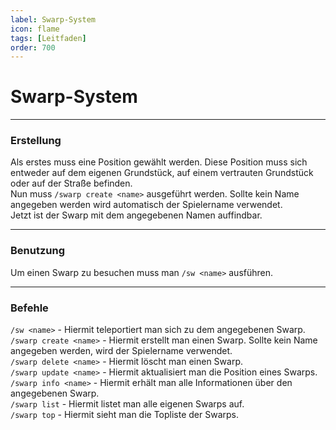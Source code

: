 ```yaml
---
label: Swarp-System
icon: flame
tags: [Leitfaden]
order: 700
---
```


# Swarp-System

---

### Erstellung

Als erstes muss eine Position gewählt werden. Diese Position muss sich entweder auf dem eigenen Grundstück, auf einem vertrauten Grundstück oder auf der Straße befinden.  
Nun muss `/swarp create <name>` ausgeführt werden. Sollte kein Name angegeben werden wird automatisch der Spielername verwendet.   
Jetzt ist der Swarp mit dem angegebenen Namen auffindbar.  

---

### Benutzung

Um einen Swarp zu besuchen muss man `/sw <name>` ausführen.

---

### Befehle

`/sw <name>` - Hiermit teleportiert man sich zu dem angegebenen Swarp.  
`/swarp create <name>` - Hiermit erstellt man einen Swarp. Sollte kein Name angegeben werden, wird der Spielername verwendet.  
`/swarp delete <name>` - Hiermit löscht man einen Swarp.  
`/swarp update <name>` - Hiermit aktualisiert man die Position eines Swarps.  
`/swarp info <name>` - Hiermit erhält man alle Informationen über den angegebenen Swarp.  
`/swarp list` - Hiermit listet man alle eigenen Swarps auf.  
`/swarp top` - Hiermit sieht man die Topliste der Swarps.  
